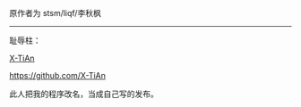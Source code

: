 ﻿原作者为 stsm/liqf/李秋枫

-----------------

耻辱柱：

[X-TiAn](https://github.com/X-TiAn)

<https://github.com/X-TiAn>

此人把我的程序改名，当成自己写的发布。